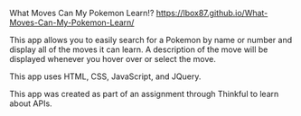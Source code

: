What Moves Can My Pokemon Learn!?
https://lbox87.github.io/What-Moves-Can-My-Pokemon-Learn/



This app allows you to easily search for a Pokemon by name or number and display all of the moves it can learn. A description of the move will be displayed whenever you hover over or select the move.

This app uses HTML, CSS, JavaScript, and JQuery.

This app was created as part of an assignment through Thinkful to learn about APIs.
